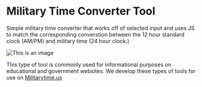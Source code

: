 # Military Time Converter Tool
Simple military time converter that works off of selected input and uses JS to match the corresponding converstion between the 12 hour standard clock (AM/PM) and military time (24 hour clock.)

![This is an image](https://i.ibb.co/YQHqbSt/military-time-converter.png)

This type of tool is commonly used for informational purposes on educational and government websites. We develop these types of tools for use on [Militarytime.us](https://www.militarytime.us/)

